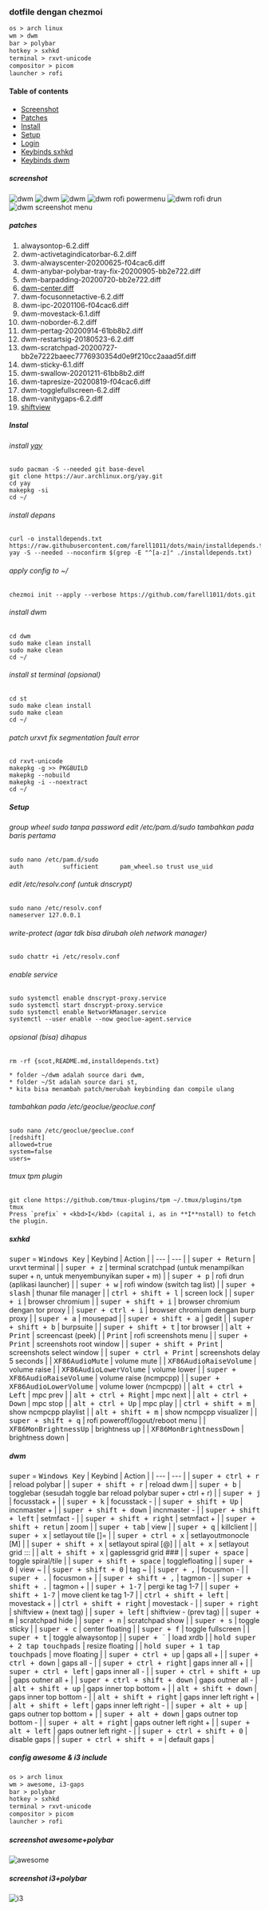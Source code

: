### dotfile dengan chezmoi
```txt
os > arch linux
wm > dwm
bar > polybar
hotkey > sxhkd
terminal > rxvt-unicode
compositor > picom
launcher > rofi
```
#### Table of contents
- [Screenshot](#screenshot)
- [Patches](#patches)
- [Install](#Instal)
- [Setup](#Setup)
- [Login](#Login)
- [Keybinds sxhkd](#sxhkd)
- [Keybinds dwm](#dwm) 

##### screenshot
![dwm](dwm/dwm.png)
![dwm](scot/dwmX.png "dwm")
![dwm](scot/dwmpolybarX.png "dwm")
![dwm rofi powermenu](scot/dwmRofipowermenuX.png "dwm")
![dwm rofi drun](scot/dwmRofiX.png "dwm")
![dwm screenshot menu](scot/dwmRofiScreenshotmenuX.png "dwm")

##### patches
1. alwaysontop-6.2.diff
2. dwm-activetagindicatorbar-6.2.diff
3. dwm-alwayscenter-20200625-f04cac6.diff
4. dwm-anybar-polybar-tray-fix-20200905-bb2e722.diff
5. dwm-barpadding-20200720-bb2e722.diff
6. [dwm-center.diff](https://www.reddit.com/r/suckless/comments/cphe3h/dwm_center_floating_window_with_multiple_monitors/ewqnx65?utm_source=share&utm_medium=web2x&context=3)
7. dwm-focusonnetactive-6.2.diff
8. dwm-ipc-20201106-f04cac6.diff
9. dwm-movestack-6.1.diff
10. dwm-noborder-6.2.diff
11. dwm-pertag-20200914-61bb8b2.diff
12. dwm-restartsig-20180523-6.2.diff
13. dwm-scratchpad-20200727-bb2e7222baeec7776930354d0e9f210cc2aaad5f.diff
14. dwm-sticky-6.1.diff
15. dwm-swallow-20201211-61bb8b2.diff
16. dwm-tapresize-20200819-f04cac6.diff
17. dwm-togglefullscreen-6.2.diff
18. dwm-vanitygaps-6.2.diff
19. [shiftview](https://lists.suckless.org/dev/1104/7590.html)

##### Instal

###### install [yay](https://github.com/Jguer/yay#installation)
	sudo pacman -S --needed git base-devel
	git clone https://aur.archlinux.org/yay.git
	cd yay
	makepkg -si
	cd ~/

###### install depans
	curl -o installdepends.txt https://raw.githubusercontent.com/farell1011/dots/main/installdepends.txt
	yay -S --needed --noconfirm $(grep -E "^[a-z]" ./installdepends.txt)

###### apply config to ~/
	chezmoi init --apply --verbose https://github.com/farell1011/dots.git
		
###### install dwm
	cd dwm
	sudo make clean install
	sudo make clean
	cd ~/

###### install st terminal (opsional)
	cd st
	sudo make clean install
	sudo make clean
	cd ~/

###### patch urxvt fix segmentation fault error
	cd rxvt-unicode
	makepkg -g >> PKGBUILD
	makepkg --nobuild
	makepkg -i --noextract
	cd ~/

##### Setup

###### group wheel sudo tanpa password edit /etc/pam.d/sudo tambahkan pada baris pertama
	sudo nano /etc/pam.d/sudo
	auth           sufficient      pam_wheel.so trust use_uid

###### edit /etc/resolv.conf (untuk dnscrypt)
	sudo nano /etc/resolv.conf
	nameserver 127.0.0.1

###### write-protect (agar tdk bisa dirubah oleh network manager)
	sudo chattr +i /etc/resolv.conf

###### enable service
	sudo systemctl enable dnscrypt-proxy.service
	sudo systemctl start dnscrypt-proxy.service
	sudo systemctl enable NetworkManager.service
	systemctl --user enable --now geoclue-agent.service

###### opsional (bisa) dihapus
	rm -rf {scot,README.md,installdepends.txt}

	* folder ~/dwm adalah source dari dwm,
	* folder ~/St adalah source dari st,
	* kita bisa menambah patch/merubah keybinding dan compile ulang

###### tambahkan pada /etc/geoclue/geoclue.conf
	sudo nano /etc/geoclue/geoclue.conf
	[redshift]
	allowed=true
	system=false
	users=

###### tmux tpm plugin
	git clone https://github.com/tmux-plugins/tpm ~/.tmux/plugins/tpm
	tmux
	Press `prefix` + <kbd>I</kbd> (capital i, as in **I**nstall) to fetch the plugin.

##### sxhkd
<kbd>super</kbd>  = <kbd>Windows Key</kbd> 
| Keybind | Action |
| --- | --- |
| <kbd>super + Return</kbd> | urxvt terminal |
| <kbd>super + z</kbd> | terminal scratchpad (untuk menampilkan super + n, untuk menyembunyikan super + m) |
| <kbd>super + p</kbd> | rofi drun (aplikasi launcher) |
| <kbd>super + w</kbd> | rofi window (switch tag list) |
| <kbd>super + slash</kbd> | thunar file manager |
| <kbd>ctrl + shift + l</kbd> | screen lock |
| <kbd>super + i</kbd> | browser chromium |
| <kbd>super + shift + i</kbd> | browser chromium dengan tor proxy |
| <kbd>super + ctrl + i</kbd> | browser chromium dengan burp proxy |
| <kbd>super + a</kbd> | mousepad |
| <kbd>super + shift + a</kbd> | gedit |
| <kbd>super + shift + b</kbd> | burpsuite |
| <kbd>super + shift + t</kbd> | tor browser |
| <kbd>alt + Print</kbd> | screencast (peek) |
| <kbd>Print</kbd> | rofi screenshots menu |
| <kbd>super + Print</kbd> | screenshots root window |
| <kbd>super + shift + Print</kbd> | screenshots select window |
| <kbd>super + ctrl + Print</kbd> | screenshots delay 5 seconds |
| <kbd>XF86AudioMute</kbd> | volume mute |
| <kbd>XF86AudioRaiseVolume</kbd> | volume raise |
| <kbd>XF86AudioLowerVolume</kbd> | volume lower |
| <kbd>super + XF86AudioRaiseVolume</kbd> | volume raise (ncmpcpp) |
| <kbd>super + XF86AudioLowerVolume</kbd> | volume lower (ncmpcpp) |
| <kbd>alt + ctrl + Left</kbd> | mpc prev |
| <kbd>alt + ctrl + Right</kbd> | mpc next |
| <kbd>alt + ctrl + Down</kbd> | mpc stop |
| <kbd>alt + ctrl + Up</kbd> | mpc play |
| <kbd>ctrl + shift + m</kbd> | show ncmpcpp playlist |
| <kbd>alt + shift + m</kbd> | show ncmpcpp visualizer |
| <kbd>super + shift + q</kbd> | rofi poweroff/logout/reboot menu |
| <kbd>XF86MonBrightnessUp</kbd> | brightness up |
| <kbd>XF86MonBrightnessDown</kbd> | brightness down |

##### dwm
<kbd>super</kbd>  = <kbd>Windows Key</kbd> 
| Keybind | Action |
| --- | --- |
| <kbd>super + ctrl + r</kbd> | reload polybar |
| <kbd>super + shift + r</kbd> | reload dwm |
| <kbd>super + b</kbd> | togglebar (sesudah toggle bar reload polybar super + ctrl + r) |
| <kbd>super + j</kbd> | focusstack + |
| <kbd>super + k</kbd> | focusstack - |
| <kbd>super + shift + Up</kbd> | incnmaster + |
| <kbd>super + shift + down</kbd> | incnmaster - |
| <kbd>super + shift + left</kbd> | setmfact - |
| <kbd>super + shift + right</kbd> | setmfact + |
| <kbd>super + shift + retun</kbd> | zoom |
| <kbd>super + tab</kbd> | view |
| <kbd>super + q</kbd> | killclient |
| <kbd>super + x</kbd> | setlayout tile []= |
| <kbd>super + ctrl + x</kbd> | setlayoutmonocle [M] |
| <kbd>super + shift + x</kbd> | setlayout spiral [@] |
| <kbd>alt + x</kbd> | setlayout grid ::: |
| <kbd>alt + shift + x</kbd> | gaplessgrid grid ### |
| <kbd>super + space</kbd> | toggle spiral/tile |
| <kbd>super + shift + space</kbd> | togglefloating |
| <kbd>super + 0</kbd> | view ~ |
| <kbd>super + shift + 0</kbd> | tag ~ |
| <kbd>super + ,</kbd> | focusmon - |
| <kbd>super + .</kbd> | focusmon + |
| <kbd>super + shift + ,</kbd> | tagmon - |
| <kbd>super + shift + .</kbd> | tagmon + |
| <kbd>super + 1-7</kbd> | pergi ke tag 1-7 |
| <kbd>super + shift + 1-7</kbd> | move client ke tag 1-7 |
| <kbd>ctrl + shift + left</kbd> | movestack + |
| <kbd>ctrl + shift + right</kbd> | movestack - |
| <kbd>super + right</kbd> | shiftview + (next tag) |
| <kbd>super + left</kbd> | shiftview - (prev tag) |
| <kbd>super + m</kbd> | scratchpad hide |
| <kbd>super + n</kbd> | scratchpad show |
| <kbd>super + s</kbd> | toggle sticky |
| <kbd>super + c</kbd> | center floating |
| <kbd>super + f</kbd> | toggle fullscreen |
| <kbd>super + t</kbd> | toggle alwaysontop |
| <kbd>super + `</kbd> | load xrdb |
| <kbd>hold super + 2 tap touchpads</kbd> | resize floating |
| <kbd>hold super + 1 tap touchpads</kbd> | move floating |
| <kbd>super + ctrl + up</kbd> | gaps all + |
| <kbd>super + ctrl + down</kbd> | gaps all - |
| <kbd>super + ctrl + right</kbd> | gaps inner all + |
| <kbd>super + ctrl + left</kbd> | gaps inner all - |
| <kbd>super + ctrl + shift + up</kbd> | gaps outner all + |
| <kbd>super + ctrl + shift + down</kbd> | gaps outner all - |
| <kbd>alt + shift + up</kbd> | gaps inner top bottom + |
| <kbd>alt + shift + down</kbd> | gaps inner top bottom - |
| <kbd>alt + shift + right</kbd> | gaps inner left right + |
| <kbd>alt + shift + left</kbd> | gaps inner left right - |
| <kbd>super + alt + up</kbd> | gaps outner top bottom + |
| <kbd>super + alt + down</kbd> | gaps outner top bottom - |
| <kbd>super + alt + right</kbd> | gaps outner left right + |
| <kbd>super + alt + left</kbd> | gaps outner left right - |
| <kbd>super + ctrl + shift + 0</kbd> | disable gaps |
| <kbd>super + ctrl + shift + =</kbd> | default gaps |

##### config awesome & i3 include
```txt
os > arch linux
wm > awesome, i3-gaps
bar > polybar
hotkey > sxhkd
terminal > rxvt-unicode
compositor > picom
launcher > rofi
```
##### screenshot ***awesome+polybar***
![awesome](scot/awesomeX.png "awesome") 

##### screenshot ***i3+polybar***
![i3](scot/i3X.png "i3")
